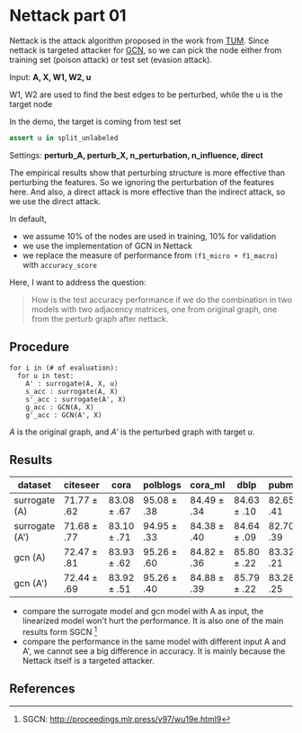 # Nettack part 01

Nettack is the attack algorithm proposed in the work from [TUM](https://www.in.tum.de/daml/nettack/).
Since nettack is targeted attacker for [GCN](https://arxiv.org/abs/1609.02907), 
so we can pick the node either from training set (poison attack) or test set (evasion attack).

Input: **A, X, W1, W2, u**

W1, W2 are used to find the best edges to be perturbed,
while the u is the target node

In the demo, the target is coming from test set

```python
assert u in split_unlabeled
```

Settings: **perturb_A, perturb_X, n_perturbation, n_influence, direct**

The empirical results show that perturbing structure is more effective than
perturbing the features.
So we ignoring the perturbation of the features here.
And also, a direct attack is more effective than the indirect attack,
so we use the direct attack.

In default,

* we assume 10% of the nodes are used in training, 10% for validation  
* we use the implementation of GCN in Nettack
* we replace the measure of performance from `(f1_micro + f1_macro)` with `accuracy_score`

Here, I want to address the question:
> How is the test accuracy performance if we do the combination in two models with two adjacency matrices, 
  one from original graph, one from the perturb graph after nettack.


## Procedure

  ```text
  for i in (# of evaluation):
    for u in test:
      A' : surrogate(A, X, u)
      s_acc : surrogate(A, X)
      s'_acc : surrogate(A', X)
      g_acc : GCN(A, X)
      g'_acc : GCN(A', X)
  ```
  $A$ is the original graph, and $A'$ is the perturbed graph with target $u$.

## Results

| dataset        | citeseer        | cora            | polblogs        | cora_ml         | dblp            | pubmed          |
| -------------- | --------------- | --------------- | --------------- | --------------- | --------------- | --------------- |
| surrogate (A)  | 71.77 $\pm$ .62 | 83.08 $\pm$ .67 | 95.08 $\pm$ .38 | 84.49 $\pm$ .34 | 84.63 $\pm$ .10 | 82.65 $\pm$ .41 |
| surrogate (A') | 71.68 $\pm$ .77 | 83.10 $\pm$ .71 | 94.95 $\pm$ .33 | 84.38 $\pm$ .40 | 84.64 $\pm$ .09 | 82.70 $\pm$ .39 |
| gcn (A)        | 72.47 $\pm$ .81 | 83.93 $\pm$ .62 | 95.26 $\pm$ .60 | 84.82 $\pm$ .36 | 85.80 $\pm$ .22 | 83.32 $\pm$ .21 |
| gcn (A')       | 72.44 $\pm$ .69 | 83.92 $\pm$ .51 | 95.26 $\pm$ .40 | 84.88 $\pm$ .39 | 85.79 $\pm$ .22 | 83.28 $\pm$ .25 |


* compare the surrogate model and gcn model with A as input, the linearized model won't hurt the performance. It is also one of the main results form SGCN [^1]
* compare the performance in the same model with different input A and A', we cannot see a big difference in accuracy. It is mainly because the Nettack itself is a targeted attacker.


## References

[^1]: SGCN: http://proceedings.mlr.press/v97/wu19e.html9
